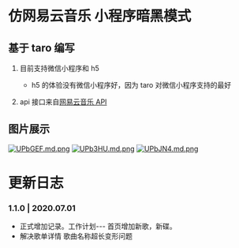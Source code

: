 # 仿网易云音乐 小程序暗黑模式

## 基于 taro 编写

1. 目前支持微信小程序和 h5

   - h5 的体验没有微信小程序好，因为 taro 对微信小程序支持的最好

2. api 接口来自[网易云音乐 API](https://binaryify.github.io/NeteaseCloudMusicApi/#/?id=%e5%88%9d%e5%a7%8b%e5%8c%96%e6%98%b5%e7%a7%b0)

## 图片展示
[![UPbGEF.md.png](https://s1.ax1x.com/2020/07/06/UPbGEF.md.png)](https://imgchr.com/i/UPbGEF)
[![UPb3HU.md.png](https://s1.ax1x.com/2020/07/06/UPb3HU.md.png)](https://imgchr.com/i/UPb3HU)
[![UPbJN4.md.png](https://s1.ax1x.com/2020/07/06/UPbJN4.md.png)](https://imgchr.com/i/UPbJN4)
# 更新日志
### 1.1.0 | 2020.07.01
- 正式增加记录。工作计划--- 首页增加新歌，新碟。
- 解决歌单详情 歌曲名称超长变形问题